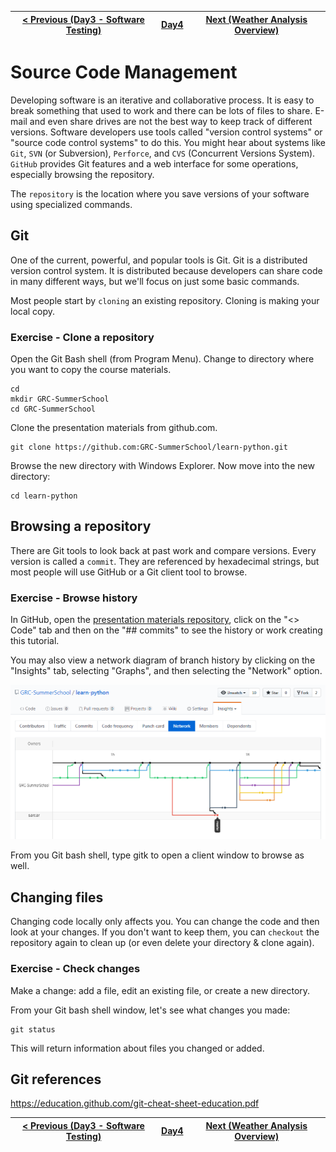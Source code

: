 |[< Previous (Day3 - Software Testing)](../Day3/Testing.md) | [Day4](../README.md)| [Next (Weather Analysis Overview)](WeatherAnalysisOverview.md) |
|----|----|----|
# Source Code Management

Developing software is an iterative and collaborative process. It is easy to break something that used to work and there can be lots of files to share. E-mail and even share drives are not the best way to keep track of different versions. Software developers use tools called "version control systems" or "source code control systems" to do this. You might hear about systems like ```Git```, ```SVN``` (or Subversion), ```Perforce```, and ```CVS``` (Concurrent Versions System). ```GitHub``` provides Git features and a web interface for some operations, especially browsing the repository.

The ```repository``` is the location where you save versions of your software using specialized commands. 

## Git
One of the current, powerful, and popular tools is Git. Git is a distributed version control system. It is distributed because developers can share code in many different ways, but we'll focus on just some basic commands.

Most people start by ```cloning``` an existing repository. Cloning is making your local copy.

### Exercise - Clone a repository

Open the Git Bash shell (from Program Menu).
Change to directory where you want to copy the course materials.
```
cd
mkdir GRC-SummerSchool
cd GRC-SummerSchool
```

Clone the presentation materials from github.com.
```
git clone https://github.com:GRC-SummerSchool/learn-python.git
```

Browse the new directory with Windows Explorer.
Now move into the new directory:
```
cd learn-python
```

## Browsing a repository

There are Git tools to look back at past work and compare versions. Every version is called a ```commit```. They are referenced by hexadecimal strings, but most people will use GitHub or a Git client tool to browse. 

### Exercise - Browse history
In GitHub, open the [presentation materials repository](https://github.com/GRC-SummerSchool/learn-python), click on the "<> Code" tab and then on the "## commits" to see the history or work creating this tutorial.

You may also view a network diagram of branch history by clicking on the "Insights" tab, selecting "Graphs", and then selecting the "Network" option.

![](.Git_images/network.png)

From you Git bash shell, type gitk to open a client window to browse as well.

## Changing files

Changing code locally only affects you. You can change the code and then look at your changes. If you don't want to keep them, you can ```checkout``` the repository again to clean up (or even delete your directory & clone again).

### Exercise - Check changes
Make a change: add a file, edit an existing file, or create a new directory.

From your Git bash shell window, let's see what changes you made:
```
git status
```

This will return information about files you changed or added.

## Git references
https://education.github.com/git-cheat-sheet-education.pdf

|[< Previous (Day3 - Software Testing)](../Day3/Testing.md) | [Day4](../README.md)| [Next (Weather Analysis Overview)](WeatherAnalysisOverview.md) |
|----|----|----|
